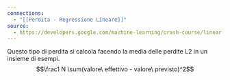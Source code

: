 ```yaml
---
connections:
  - "[[Perdita - Regressione Lineare]]"
source:
  - https://developers.google.com/machine-learning/crash-course/linear-regression/loss?hl=it
---
```

Questo tipo di perdita si calcola facendo la media delle perdite L2 in un insieme di esempi.
$$\frac1 N \sum(valore\ effettivo - valore\ previsto)^2$$